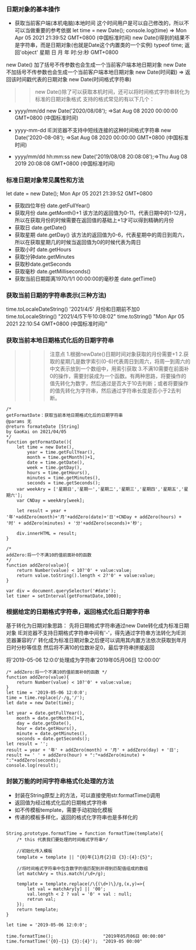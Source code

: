 ### 日期对象的基本操作
+ 获取当前客户端(本机电脑)本地时间 这个时间用户是可以自己修改的，所以不可以当做重要的参考依据
let time = new Date();
console.log(time) => Mon Apr 05 2021 21:39:52 GMT+0800 (中国标准时间)
new Date()得到的结果不是字符串，而是日期对象(也就是Date这个内置类的一个实例)
typeof time; 返回'object'
星期 日 月 年 时:分:秒 GMT+0800

new Date() 加了括号不传参数也会生成一个当前客户端本地日期对象
new Date   不加括号不传参数也会生成一个当前客户端本地日期对象
new Date(时间戳) => 返回该时间戳代表的日期对象
new Date(时间格式字符串)

>> new Date()除了可以获取本机时间，还可以将时间格式字符串转化为标准的日期对象格式
支持的格式常见的有以下几个：
+ yyyy/mm/dd
new Date('2020/08/08'); =>Sat Aug 08 2020 00:00:00 GMT+0800 (中国标准时间)

+ yyyy-mm-dd IE浏览器不支持中短线连接的这种时间格式字符串
new Date('2020-08-08'); =>Sat Aug 08 2020 00:00:00 GMT+0800 (中国标准时间)

+ yyyy/mm/dd hh:mm:ss
new Date('2019/08/08 20:08:08');=>Thu Aug 08 2019 20:08:08 GMT+0800 (中国标准时间)

### 标准日期对象常见属性和方法
let date = new Date();
Mon Apr 05 2021 21:39:52 GMT+0800
+ 获取四位年份 date.getFullYear()
+ 获取月份 date.getMonth()+1 
  该方法的返回值为0-11，代表日期中的1-12月，所以在获取月份的时候需要在返回值的基础上+1才可以得到精确的月份 
+ 获取日  date.getDate()
+ 获取星期 date.getDay()
  该方法的返回值为0-6，代表星期中的周日到周六，所以在获取星期几的时候当返回值为0的时候代表为周日
+ 获取小时 date.getHours
+ 获取分钟date.getMinutes
+ 获取秒date.getSeconds
+ 获取毫秒 date.getMilliseconds()
+ 获取当前日期距离1970/1/1 00:00:00的毫秒差 date.getTime() 

### 获取当前日期的字符串表示(三种方法) 
time.toLocaleDateString() '2021/4/5'  月份和日期前不加0
time.toLocaleString()     "2021/4/5下午10:08:02" 
time.toString()           "Mon Apr 05 2021 22:10:54 GMT+0800 (中国标准时间)"

### 获取当前本地日期格式化后的日期字符串
>>> 注意点
1.根据newDate()日期时间对象获取的月份需要+1
2.获取的星期几是数字索引(0-6)代表周日到周六，将周一到周六的中文表示放到一个数组中，用索引获取
3.不满10需要在前面补0的操作，需要封装成为一个函数。有两种思路，将要操作的值先转化为数字，然后通过是否大于10去判断；或者将要操作的值先转化为字符串，然后通过字符串长度是否小于2去判断。

```
/*
getFormatDate：获取当前本地日期格式化后的日期字符串
@params 无
@return formateDate [String]
by GaoKai on 2021/04/05
*/
function getFormatDate(){
	let time = new Date(),
		year = time.getFullYear(),
		month = time.getMonth()+1,
		date = time.getDate(),
		week = time.getDay(),
		hours = time.getHours(),
		minutes = time.getMinutes(),
		seconds = time.getSeconds();
	var weekAry = ['星期日','星期一','星期二','星期三','星期四','星期五','星期六'];
	var CNDay = weekAry[week];
	
	let result = year + '年'+addZero(month)+'月'+addZero(date)+'日'+CNDay + addZero(hours) + '时' + addZero(minutes) + '分'+addZero(seconds)+'秒';
	
	div.innerHTML = result;
}

/*
addZero:将一个不满10的值前面补0的函数
*/
function addZero(value){
	return Number(value) < 10?'0' + value:value;
	return value.toString().length < 2?'0' + value:value;
}

var div = document.querySelector('#date');
let timer = setInterval(getFormatDate,1000);

```

### 根据给定的日期格式字符串，返回格式化后日期字符串
基于转化为日期对象思路：
先将日期格式字符串通过new Date转化成为标准日期对象
IE浏览器不支持日期格式字符串中间有'-'，得先通过字符串方法转化为IE浏览器兼容的'/'
转化成为标准日期对象之后便可以调用其内置方法依次获取到年月日时分秒等信息
然后将不满10的位数补足0，最后字符串拼接返回

将'2019-05-06 12:0:0'处理成为字符串'2019年05月06日 12:00:00'
```
/* addZero:将一个不满10的值前面补0的函数 */
function addZero(value){
	return Number(value) < 10?'0' + value:value;
}
let time = '2019-05-06 12:0:0';
time = time.replace(/-/g,'/');
let date = new Date(time);

let year = date.getFullYear(),
	month = date.getMonth()+1,
	day = date.getDate(),
	hour = date.getHours(),
	minute = date.getMinutes(),
	seconds = date.getSeconds();
let result = '';
result = year + '年' + addZero(month) + '月' + addZero(day) + '日';
result += ' ' + addZero(hour) + ":"+addZero(minute) + ":"+addZero(seconds);
console.log(result);
```

### 封装万能的时间字符串格式化处理的方法
+ 封装在String原型上的方法，可以直接使用str.formatTime()调用
+ 返回值为经过格式化后的日期格式字符串
+ 如不传模板template，需要手动初始化模板
+ 传递的模板多样化，返回的格式化字符串也是多样化的

```

String.prototype.formatTime = function formatTime(template){
	/* this 代表我们要处理的时间格式字符串*/
	
	//初始化传入模板
	template = template || "{0}年{1}月{2}日 {3}:{4}:{5}";
	
	//将时间格式字符串中包含数字的值匹配到并得到匹配值组成的数组
	let matchAry = this.match(/\d+/g); 
	
	template = template.replace(/\{(\d+)\}/g,(x,y)=>{
		let val = matchAry[y] || '00';
		val.length < 2 ? val = '0' + val : null;
		retrun val;
	});
	return template;
}

let time = '2019-05-06 12:0:0';

time.formatTime();                   "2019年05月06日 00:00:00"
time.formatTime('{0}-{1} {3}:{4}');  "2019-05 00:00"
```



